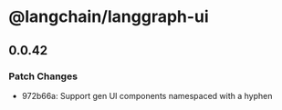 # @langchain/langgraph-ui

## 0.0.42

### Patch Changes

- 972b66a: Support gen UI components namespaced with a hyphen
